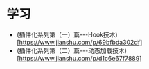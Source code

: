 # 学习
+ (插件化系列第（一）篇---Hook技术)[https://www.jianshu.com/p/69bfbda302df]
+ (插件化系列第（二）篇---动态加载技术)[https://www.jianshu.com/p/d1c6e67f7889]